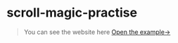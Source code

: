 # scroll-magic-practise
> You can see the website here 
[Open the 
example&rarr;](https://rocksride.github.io/scroll-magic/)
